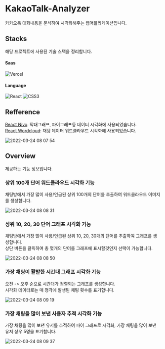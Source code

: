 # KakaoTalk-Analyzer

카카오톡 대화내용을 분석하여 시각화해주는 웹어플리케이션입니다.

## Stacks

해당 프로젝트에 사용된 기술 스택을 정리합니다.

#### Saas

![Vercel](https://img.shields.io/badge/vercel-%23000000.svg?style=for-the-badge&logo=vercel&logoColor=white)

#### Language

![React](https://img.shields.io/badge/react-%2320232a.svg?style=for-the-badge&logo=react&logoColor=%2361DAFB)
![CSS3](https://img.shields.io/badge/css3-%231572B6.svg?style=for-the-badge&logo=css3&logoColor=white)

## Refference
[React Nivo](https://nivo.rocks): 막대그래프, 파이그래프등 데이터 시각화에 사용되었습니다.  
[React Wordcloud](https://www.npmjs.com/package/react-wordcloud): 채팅 데이터 워드클라우드 시각화에 사용되었습니다.  

![2022-03-24 08 07 54](https://user-images.githubusercontent.com/77450463/159844085-eec139bb-5dc1-49fb-bbd3-fbba7fe693f2.gif)

## Overview

제공하는 기능 정보입니다.

### 상위 100개 단어 워드클라우드 시각화 기능

채팅방에서 가장 많이 사용/언급된 상위 100개의 단어를 추출하여 워드클라우드 이미지를 생성합니다.

![2022-03-24 08 08 31](https://user-images.githubusercontent.com/77450463/159850554-fc5850c1-83e6-43ed-bc2b-e237cca3a07f.gif)

### 상위 10, 20, 30 단어 그래프 시각화 기능

채팅방에서 가장 많이 사용/언급된 상위 10, 20, 30개의 단어를 추출하여 그래프를 생성합니다.  
상단 버튼을 클릭하여 총 몇개의 단어를 그래프에 표시할것인지 선택이 가능합니다.

![2022-03-24 08 08 50](https://user-images.githubusercontent.com/77450463/159850733-f8482626-357e-43cf-99e0-abdd9b1b7d2b.gif)

### 가장 채팅이 활발한 시간대 그래프 시각화 기능

오전 -> 오후 순으로 시간대가 정렬되는 그래프를 생성합니다.  
시각화 데이터로는 매 정각에 발생된 채팅 횟수를 표기합니다.

![2022-03-24 08 09 19](https://user-images.githubusercontent.com/77450463/159850967-7d32e91a-49a7-4684-b997-3d7cb37ac6b4.gif)

### 가장 채팅을 많이 보낸 사용자 추적 시각화 기능

가장 채팅을 많이 보낸 유저를 추적하여 파이 그래프로 시각화, 가장 채팅을 많이 보낸 유저 상우 5명을 표기합니다.

![2022-03-24 08 09 37](https://user-images.githubusercontent.com/77450463/159851067-23599da3-5217-47e8-ba61-c621d8b38dbf.gif)
